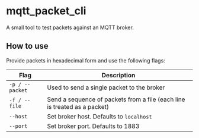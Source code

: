 # mqtt_packet_cli
A small tool to test packets against an MQTT broker.

## How to use
Provide packets in hexadecimal form and use the following flags:

| Flag            | Description                                                               |
|-----------------|---------------------------------------------------------------------------|
| `-p / --packet` | Used to send a single packet to the broker                                |
| `-f / --file`   | Send a sequence of packets from a file (each line is treated as a packet) |
| `--host`        | Set broker host. Defaults to `localhost`                                  |
| `--port`        | Set broker port. Defaults to 1883                                         |
